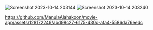 

![Screenshot 2023-10-14 203144](https://github.com/ManulaAlahakoon/movie-app/assets/128172249/ddaa2301-ac83-4a10-a88e-4634c3e3c387)
![Screenshot 2023-10-14 203240](https://github.com/ManulaAlahakoon/movie-app/assets/128172249/24a3b27c-0d20-4dd1-a4a0-f228669d8396)


https://github.com/ManulaAlahakoon/movie-app/assets/128172249/abd98c27-6175-430c-afa4-5586da76eedc

